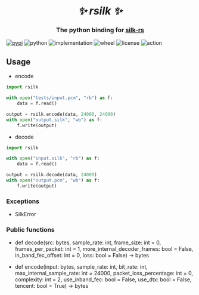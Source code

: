 <h1 align="center"><i>✨ rsilk ✨ </i></h1>

<h3 align="center">The python binding for <a href="https://github.com/lz1998/silk-rs">silk-rs</a> </h3>


[![pypi](https://img.shields.io/pypi/v/rsilk.svg)](https://pypi.org/project/rsilk/)
![python](https://img.shields.io/pypi/pyversions/rsilk)
![implementation](https://img.shields.io/pypi/implementation/rsilk)
![wheel](https://img.shields.io/pypi/wheel/rsilk)
![license](https://img.shields.io/github/license/synodriver/rsilk.svg)
![action](https://img.shields.io/github/workflow/status/synodriver/rsilk/build%20wheel)




## Usage

- encode

```python
import rsilk

with open("tests/input.pcm", "rb") as f:
    data = f.read()

output = rsilk.encode(data, 24000, 24000)
with open("output.silk", "wb") as f:
    f.write(output)
```

- decode

```python
import rsilk

with open("input.silk", "rb") as f:
    data = f.read()

output = rsilk.decode(data, 24000)
with open("output.pcm", "wb") as f:
    f.write(output)
```

### Exceptions

- SilkError

### Public functions

- def decode(src: bytes, sample_rate: int, frame_size: int = 0, frames_per_packet: int = 1, more_internal_decoder_frames: bool = False, in_band_fec_offset: int = 0, loss: bool = False) -> bytes


- def encode(input: bytes, sample_rate: int, bit_rate: int, max_internal_sample_rate: int = 24000, packet_loss_percentage: int = 0, complexity: int = 2, use_inband_fec: bool = False, use_dtx: bool = False, tencent: bool = True) -> bytes